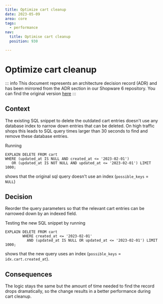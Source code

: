 ```yaml
---
title: Optimize cart cleanup
date: 2023-05-09
area: core
tags:
  - performance
nav:
  title: Optimise cart cleanup
  position: 930

---
```


# Optimize cart cleanup

::: info
This document represents an architecture decision record (ADR) and has been mirrored from the ADR section in our Shopware 6 repository.
You can find the original version [here](https://github.com/shopware/shopware/blob/trunk/adr/2023-05-09-optimise-cart-cleanup.md)
:::

## Context

The existing SQL snippet to delete the outdated cart entries doesn't use any database index to narrow down entries that can be deleted. 
On high traffic shops this leads to SQL query times larger than 30 seconds to find and remove these database entries.

Running 
```
EXPLAIN DELETE FROM cart
WHERE (updated_at IS NULL AND created_at <= '2023-02-01')
   OR (updated_at IS NOT NULL AND updated_at <= '2023-02-01') LIMIT 1000;
```
shows that the original sql query doesn't use an index (`possible_keys` = `NULL`)

## Decision

Reorder the query parameters so that the relevant cart entries can be narrowed down by an indexed field.

Testing the new SQL snippet by running 
```
EXPLAIN DELETE FROM cart
        WHERE created_at <= '2023-02-01'
          AND (updated_at IS NULL OR updated_at <= '2023-02-01') LIMIT 1000;
```
shows that the new query uses an index (`possible_keys` = `idx.cart.created_at`).

## Consequences

The logic stays the same but the amount of time needed to find the record drops 
dramatically, so the change results in a better performance during cart cleanup.
